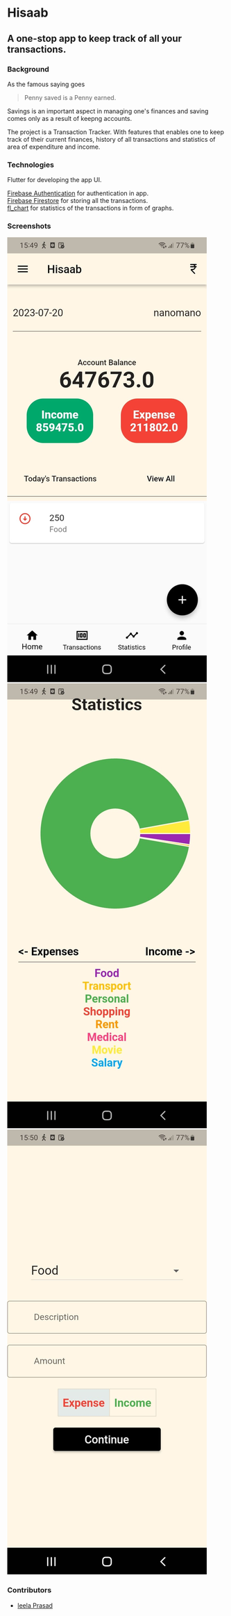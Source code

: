 # Hisaab
## A one-stop app to keep track of all your transactions.

### Background

As the famous saying goes
>Penny saved is a Penny earned.

Savings is an important aspect in managing one's finances and saving comes only as a result of keepng accounts.   

The project is a Transaction Tracker. With features that enables one to keep track of their current finances, history of all transactions and statistics of area of expenditure and income.

### Technologies

Flutter for developing the app UI.


[Firebase Authentication](https://firebase.google.com/docs/auth) for authentication in app.  
[Firebase Firestore](https://firebase.google.com/docs/firestore) for storing all the transactions.  
[fl_chart](https://pub.dev/packages/fl_chart) for statistics of the transactions in form of graphs.

### Screenshots

![Main Page](https://github.com/Sairaj-G/Hisaab/blob/master/MainPage.jpg)
![Statistics](https://github.com/Sairaj-G/Hisaab/blob/master/StatisticsPage.jpg)
![Transactions](https://github.com/Sairaj-G/Hisaab/blob/master/TransactionsPage.jpg)


### Contributors
- [leela Prasad](https://github.com/Leela-2)


